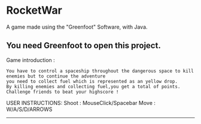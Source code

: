 # RocketWar

A game made using the "Greenfoot" Software, with Java.

You need Greenfoot to open this project.
-----------------------------------------------------------------------------------------------------------------------

Game introduction : 

	You have to control a spaceship throughout the dangerous space to kill enemies but to continue the adventure 
	you need to collect fuel which is represented as an yellow drop. 
	By killing enemies and collecting fuel,you get a total of points. 
	Challenge friends to beat your highscore !
  
USER INSTRUCTIONS: Shoot : MouseClick/Spacebar
			              Move : W/A/S/D/ARROWS

-----------------------------------------------------------------------------------------------------------------------
